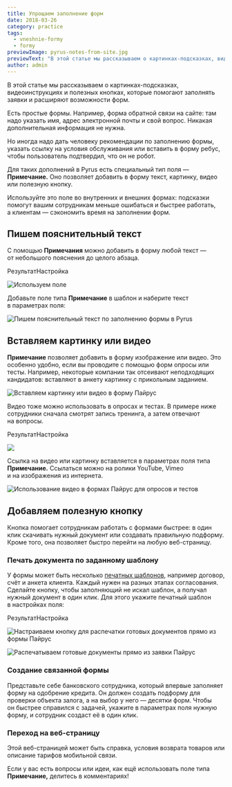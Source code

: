 ```yaml
---
title: Упрощаем заполнение форм
date: 2018-03-26
category: practice
tags:
  - vneshnie-formy
  - formy
previewImage: pyrus-notes-from-site.jpg
previewText: "В этой статье мы рассказываем о картинках-подсказках, видеоинструкциях и полезных кнопках, которые помогают заполнять заявки и расширяют возможности форм."
author: admin
---
```

В этой статье мы рассказываем о картинках-подсказках, видеоинструкциях и полезных кнопках, которые помогают заполнять заявки и расширяют возможности форм.

Есть простые формы. Например, форма обратной связи на сайте: там надо указать имя, адрес электронной почты и свой вопрос. Никакая дополнительная информация не нужна.

Но иногда надо дать человеку рекомендации по заполнению формы, указать ссылку на условия обслуживания или вставить в форму ребус, чтобы пользователь подтвердил, что он не робот.

Для таких дополнений в Pyrus есть специальный тип поля — **Примечание.** Оно позволяет добавить в форму текст, картинку, видео или полезную кнопку.

Используйте это поле во внутренних и внешних формах: подсказки помогут вашим сотрудникам меньше ошибаться и быстрее работать, а клиентам — сэкономить время на заполнении форм.

## Пишем пояснительный текст

С помощью **Примечания** можно добавить в форму любой текст — от небольшого пояснения до целого абзаца.

РезультатНастройка

![Используем поле ](comments-ru-20.webp)

Добавьте поле типа **Примечание** в шаблон и наберите текст в параметрах поля:

![Пишем пояснительный текст по заполнению формы в Pyrus](comments-ru-21.webp)

## Вставляем картинку или видео

**Примечание** позволяет добавить в форму изображение или видео. Это особенно удобно, если вы проводите с помощью форм опросы или тесты. Например, некоторые компании так отсеивают неподходящих кандидатов: вставляют в анкету картинку с прикольным заданием.

![Вставляем картинку или видео в форму Пайрус](comments-ru-22a.webp)

Видео тоже можно использовать в опросах и тестах. В примере ниже сотрудники сначала смотрят запись тренинга, а затем отвечают на вопросы.

РезультатНастройка

![](comments-ru-24.webp)

Ссылка на видео или картинку вставляется в параметрах поля типа **Примечание.** Ссылаться можно на ролики YouTube, Vimeo и на изображения из интернета.

![Использование видео в формах Пайрус для опросов и тестов](comments-ru-08.webp)

## Добавляем полезную кнопку

Кнопка помогает сотрудникам работать с формами быстрее: в один клик скачивать нужный документ или создавать правильную подформу. Кроме того, она позволяет быстро перейти на любую веб-страницу.

### Печать документа по заданному шаблону

У формы может быть несколько [печатных шаблонов](/ru/help/workflow/printed-form), например договор, счёт и анкета клиента. Каждый нужен на разных этапах согласования. Сделайте кнопку, чтобы заполняющий не искал шаблон, а получал нужный документ в один клик. Для этого укажите печатный шаблон в настройках поля:

РезультатНастройка

![Настраиваем кнопку для распечатки готовых документов прямо из формы Пайрус ](comments-ru-17.webp)

![Распечатываем готовые документы прямо из заявки Пайрус](Comments_GIF-1.webp)

### Создание связанной формы

Представьте себе банковского сотрудника, который впервые заполняет форму на одобрение кредита. Он должен создать подформу для проверки объекта залога, а на выбор у него — десятки форм. Чтобы он быстрее справился с задачей, укажите в параметрах поля нужную форму, и сотрудник создаст её в один клик.

### Переход на веб-страницу

Этой веб-страницей может быть справка, условия возврата товаров или описание тарифов мобильной связи.

Если у вас есть вопросы или идеи, как ещё использовать поле типа **Примечание,** делитесь в комментариях!